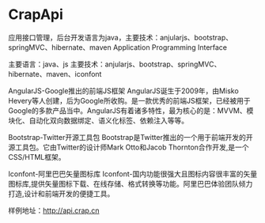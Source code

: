 # CrapApi
应用接口管理，后台开发语言为java，主要技术：anjularjs、bootstrap、springMVC、hibernate、maven
Application Programming Interface

主要语言：java、js
主要技术：anjularjs、bootstrap、springMVC、hibernate、maven、iconfont

AngularJS-Google推出的前端JS框架
AngularJS诞生于2009年，由Misko Hevery等人创建，后为Google所收购。是一款优秀的前端JS框架，已经被用于Google的多款产品当中。AngularJS有着诸多特性，最为核心的是：MVVM、模块化、自动化双向数据绑定、语义化标签、依赖注入等等。

Bootstrap-Twitter开源工具包
Bootstrap是Twitter推出的一个用于前端开发的开源工具包。它由Twitter的设计师Mark Otto和Jacob Thornton合作开发,是一个CSS/HTML框架。

Iconfont-阿里巴巴矢量图标库
Iconfont-国内功能很强大且图标内容很丰富的矢量图标库,提供矢量图标下载、在线存储、格式转换等功能。阿里巴巴体验团队倾力打造,设计和前端开发的便捷工具。

样例地址：http://api.crap.cn






